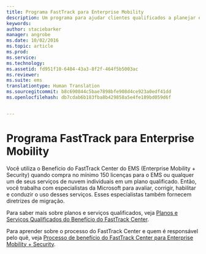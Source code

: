 ```yaml
---
title: Programa FastTrack para Enterprise Mobility
description: Um programa para ajudar clientes qualificados a planejar e implantar o Intune e o Azure Active Directory Premium
keywords: 
author: staciebarker
manager: angrobe
ms.date: 10/02/2016
ms.topic: article
ms.prod: 
ms.service: 
ms.technology: 
ms.assetid: fd951f10-6404-43a3-8f2f-464f5b5003ac
ms.reviewer: 
ms.suite: ems
translationtype: Human Translation
ms.sourcegitcommit: b8c690844c5bae7898bfe908d4ce923a0edf41dd
ms.openlocfilehash: db7cdab6b183fba8b429858a5e4fe189bd059d6f


---
```


# Programa FastTrack para Enterprise Mobility
Você utiliza o Benefício do FastTrack Center do EMS (Enterprise Mobility + Security) quando compra no mínimo 150 licenças para o EMS ou qualquer um de seus serviços de nuvem individuais em um plano qualificado. Então, você trabalha com especialistas da Microsoft para avaliar, corrigir, habilitar e conduzir o uso desses serviços. Esses especialistas também fornecem diretrizes de migração. 

Para saber mais sobre planos e serviços qualificados, veja [Planos e Serviços Qualificados do Benefício do FastTrack Center](fasttrack-center-benefit-for-enterprise-mobility-suite-ems.md).

Para aprender sobre o processo do FastTrack Center e quem é responsável pelo quê, veja [Processo de benefício do FastTrack Center para Enterprise Mobility + Security](fasttrack-center-benefit-process-for-enterprise-mobility-suite-ems.md).





<!--HONumber=Oct16_HO3-->


